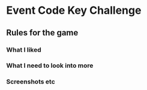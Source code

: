 # Event Code Key Challenge

##  Rules for the game

### What I liked

### What I need to look into more

### Screenshots etc